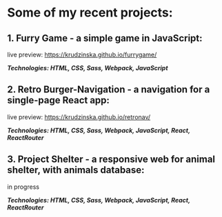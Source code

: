 # Some of my recent projects:

## 1. Furry Game - a simple game in JavaScript:

live preview: https://krudzinska.github.io/furrygame/

***Technologies: HTML, CSS, Sass, Webpack, JavaScript***


## 2. Retro Burger-Navigation - a navigation for a single-page React app:

live preview: https://krudzinska.github.io/retronav/

***Technologies: HTML, CSS, Sass, Webpack, JavaScript, React, ReactRouter***

## 3. Project Shelter - a responsive web for animal shelter, with animals database:

in progress

***Technologies: HTML, CSS, Sass, Webpack, JavaScript, React, ReactRouter***
